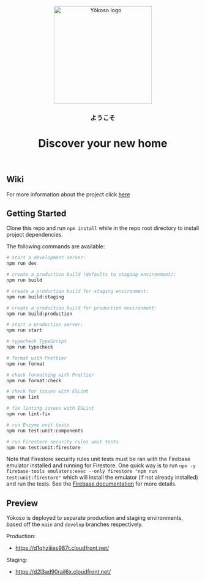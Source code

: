 <p align="center">
  <a href="https://github.com/yokoso-capstone/yokoso">
    <img src="https://user-images.githubusercontent.com/20251243/110607315-120f5800-8159-11eb-9df2-8a074944b681.png?raw=true" alt="Yōkoso logo" width="256" />
  </a>
</p>
<h3 align="center">ようこそ</h3>
<h1 align="center">Discover your new home</h1>

<br>

## Wiki

For more information about the project click [here](https://github.com/yokoso-capstone/yokoso/wiki/Y%C5%8Dkoso-Overview#general)

## Getting Started

Clone this repo and run `npm install` while in the repo root directory to install project dependencies.

The following commands are available:

```bash
# start a development server:
npm run dev

# create a production build (defaults to staging environment):
npm run build

# create a production build for staging environment:
npm run build:staging

# create a production build for production environment:
npm run build:production

# start a production server:
npm run start

# typecheck TypeScript
npm run typecheck

# format with Prettier
npm run format

# check formatting with Prettier
npm run format:check

# check for issues with ESLint
npm run lint

# fix linting issues with ESLint
npm run lint-fix

# run Enzyme unit tests
npm run test:unit:components

# run Firestore security rules unit tests
npm run test:unit:firestore
```

Note that Firestore security rules unit tests must be ran with the Firebase emulator installed and running for Firestore.
One quick way is to run `npx -y firebase-tools emulators:exec --only firestore "npm run test:unit:firestore"` which will install the emulator (if not already installed) and run the tests.
See the [Firebase documentation](https://firebase.google.com/docs/firestore/security/test-rules-emulator) for more details.

## Preview

Yōkoso is deployed to separate production and staging environments, based off the `main` and `develop` branches respectively.

Production:

- https://d1qhziiies987t.cloudfront.net/

Staging:

- https://d2l3ad90rail6x.cloudfront.net/
